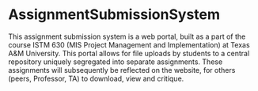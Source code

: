 # AssignmentSubmissionSystem
This assignment submission system is a web portal, built as a part of the course ISTM 630 (MIS Project Management and Implementation) at Texas A&amp;M University. This portal allows for file uploads by students to a central repository uniquely segregated into separate assignments. These assignments will subsequently be reflected on the website, for others (peers, Professor, TA) to download, view and critique. 
